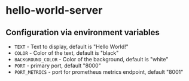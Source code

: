 # hello-world-server

## Configuration via environment variables

- `TEXT` - Text to display, default is "Hello World!"
- `COLOR` - Color of the text, default is "black"
- `BACKGROUND_COLOR` - Color of the background, default is "white"
- `PORT` - primary port, default "8000"
- `PORT_METRICS` - port for prometheus metrics endpoint, default "8001"

